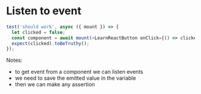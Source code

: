 <!-- .slide: class="with-code" -->

# Listen to event

```TypeScript
test('should work', async ({ mount }) => {
  let clicked = false;
  const component = await mount(<LearnReactButton onClick={() => clicked = true} />);
  expect(clicked).toBeTruthy();
});
```

<!-- .element: class="big-code" -->

Notes:

- to get event from a component we can listen events
- we need to save the emitted value in the variable
- then we can make any assertion
